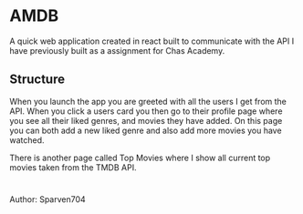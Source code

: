 # AMDB

A quick web application created in react built to communicate with the API I have previously built as a assignment for Chas Academy.

## Structure

When you launch the app you are greeted with all the users I get from the API. When you click a users card you then go to their profile page where you see all their liked genres, and movies they have added. 
On this page you can both add a new liked genre and also add more movies you have watched.

There is another page called Top Movies where I show all current top movies taken from the TMDB API.  

#

Author: Sparven704
